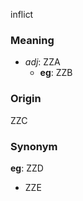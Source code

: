 inflict
### Meaning
+ _adj_: ZZA
    + __eg__: ZZB

### Origin

ZZC

### Synonym

__eg__: ZZD

+ ZZE


